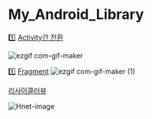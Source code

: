 # My_Android_Library
1️⃣ [Activity간 전환](https://velog.io/@dabin/%EC%95%88%EB%93%9C%EB%A1%9C%EC%9D%B4%EB%93%9CIntentIntent-Filter)

![ezgif com-gif-maker](https://user-images.githubusercontent.com/84564695/135271720-3405caad-daef-4dd1-9c26-2cfbf818edd9.gif)

1️⃣ [Fragment](https://velog.io/@dabin/%EC%95%88%EB%93%9C%EB%A1%9C%EC%9D%B4%EB%93%9CFragment%EC%8B%A4%EC%A0%842-%EB%8F%99%EC%A0%81-Fragment%EB%A7%8C%EB%93%A4%EA%B8%B0)
![ezgif com-gif-maker (1)](https://user-images.githubusercontent.com/84564695/135272076-aca7d41d-0b05-4302-b444-3d30a1767735.gif)


 [리사이클러뷰](https://velog.io/@dabin/%EC%95%88%EB%93%9C%EB%A1%9C%EC%9D%B4%EB%93%9CRecyclerView-%EC%8B%A4%EC%A0%84e)

![Hnet-image](https://user-images.githubusercontent.com/84564695/135257498-20c30aae-f56c-460c-bbdf-1d6db69ddb97.gif)

